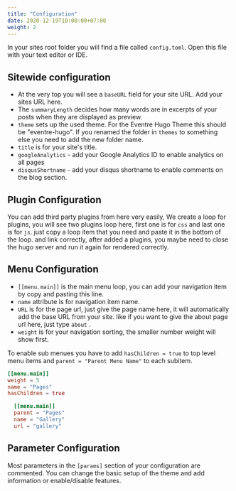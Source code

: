 ```yaml
---
title: "Configuration"
date: 2020-12-19T10:00:00+07:00
weight: 2
---
```


In your sites root folder you will find a file called `config.toml`. Open this file with your text editor or IDE.

## Sitewide configuration

* At the very top you will see a `baseURL` field for your site URL. Add your sites URL here.
* The `summaryLength` decides how many words are in excerpts of your posts when they are displayed as preview.
* `theme` sets up the used theme. For the Eventre Hugo Theme this should be "eventre-hugo". If you renamed the folder in `themes` to something else you need to add the new folder name.
* `title` is for your site's title.
* `googleAnalytics` - add your Google Analytics ID to enable analytics on all pages
* `disqusShortname` - add your disqus shortname to enable comments on the blog section. 

## Plugin Configuration

You can add third party plugins from here very easily, We create a loop for plugins, you will see two plugins loop here, first one is for `css` and last one is for `js`. just copy a loop item that you need and paste it in the bottom of the loop. and link correctly, after added a plugins, you maybe need to close the hugo server and run it again for rendered correctly.

## Menu Configuration

* `[[menu.main]]` is the main menu loop, you can add your navigation item by copy and pasting this line.
* `name` attribute is for navigation item name.
* `URL` is for the page url, just give the page name here, it will automatically add the base URL from your site. like if you want to give the about page url here, just type `about` .
* `weight` is for your navigation sorting, the smaller number weight will show first.

To enable sub menues you have to add `hasChildren = true` to top level menu items and `parent = "Parent Menu Name"` to each subitem.

```toml
[[menu.main]]
weight = 5
name = "Pages"
hasChildren = true

  [[menu.main]]
  parent = "Pages"
  name = "Gallery"
  url = "gallery"
```

## Parameter Configuration

Most parameters in the `[params]` section of your configuration are commented. You can change the basic setup of the theme and add information or enable/disable features.


